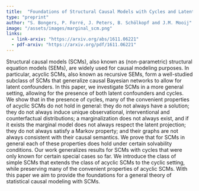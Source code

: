 ```yaml
---
title:  "Foundations of Structural Causal Models with Cycles and Latent Variables"
type: "preprint"
author: "S. Bongers, P. Forré, J. Peters, B. Schölkopf and J.M. Mooij"
image: "/assets/images/marginal_scm.png"
links:
  - link-arxiv: "https://arxiv.org/abs/1611.06221"
  - pdf-arxiv: "https://arxiv.org/pdf/1611.06221"
---
```


Structural causal models (SCMs), also known as (non-parametric) structural equation models (SEMs), are widely used for causal modeling purposes. In particular, acyclic SCMs, also known as recursive SEMs, form a well-studied subclass of SCMs that generalize causal Bayesian networks to allow for latent confounders. In this paper, we investigate SCMs in a more general setting, allowing for the presence of both latent confounders and cycles. We show that in the presence of cycles, many of the convenient properties of acyclic SCMs do not hold in general: they do not always have a solution; they do not always induce unique observational, interventional and counterfactual distributions; a marginalization does not always exist, and if it exists the marginal model does not always respect the latent projection; they do not always satisfy a Markov property; and their graphs are not always consistent with their causal semantics. We prove that for SCMs in general each of these properties does hold under certain solvability conditions. Our work generalizes results for SCMs with cycles that were only known for certain special cases so far. We introduce the class of simple SCMs that extends the class of acyclic SCMs to the cyclic setting, while preserving many of the convenient properties of acyclic SCMs. With this paper we aim to provide the foundations for a general theory of statistical causal modeling with SCMs.

